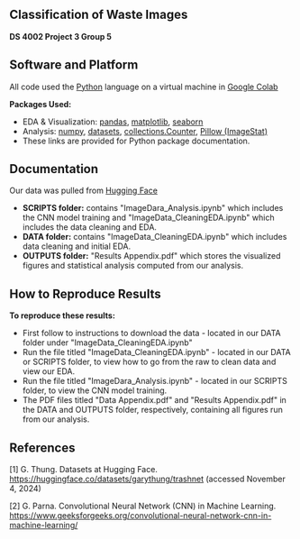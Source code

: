 ## **Classification of Waste Images**
**DS 4002 Project 3 Group 5**

## Software and Platform 
All code used the [Python](https://www.python.org/downloads/) language on a virtual machine in [Google Colab](https://colab.research.google.com/) 

**Packages Used:**
* EDA & Visualization: [pandas](https://pypi.org/project/pandas/), [matplotlib](https://pypi.org/project/matplotlib/), [seaborn](https://pypi.org/project/seaborn/)  
* Analysis: [numpy](https://numpy.org/doc/stable/user/absolute_beginners.html), [datasets](https://pypi.org/project/datasets/), [collections.Counter](https://docs.python.org/3/library/collections.html#collections.Counter), [Pillow (ImageStat)](https://pillow.readthedocs.io/en/stable/reference/ImageStat.html)  
* These links are provided for Python package documentation.
  
## Documentation 
Our data was pulled from [Hugging Face](https://huggingface.co/datasets/garythung/trashnet) 
* **SCRIPTS folder:** contains "ImageDara_Analysis.ipynb" which includes the CNN model training and "ImageData_CleaningEDA.ipynb" which includes the data cleaning and EDA.
* **DATA folder:**  contains "ImageData_CleaningEDA.ipynb" which includes data cleaning and initial EDA.
* **OUTPUTS folder:** "Results Appendix.pdf" which stores the visualized figures and statistical analysis computed from our analysis.

## How to Reproduce Results 
**To reproduce these results:**

- First follow to instructions to download the data - located in our DATA folder under "ImageData_CleaningEDA.ipynb"
- Run the file titled "ImageData_CleaningEDA.ipynb" - located in our DATA or SCRIPTS folder, to view how to go from the raw to clean data and view our EDA.
- Run the file titled "ImageDara_Analysis.ipynb" - located in our SCRIPTS folder, to view the CNN model training.
- The PDF files titled "Data Appendix.pdf" and "Results Appendix.pdf" in the DATA and OUTPUTS folder, respectively, containing all figures run from our analysis.

## References

[1] G. Thung. Datasets at Hugging Face. https://huggingface.co/datasets/garythung/trashnet (accessed November 4, 2024) 

[2] G. Parna. Convolutional Neural Network (CNN) in Machine Learning. https://www.geeksforgeeks.org/convolutional-neural-network-cnn-in-machine-learning/
